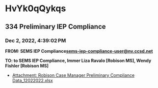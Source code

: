 # HvYk0qQykqs
## 334 Preliminary IEP Compliance
### Dec 2, 2022, 4:39:02 PM
**FROM: SEMS IEP Compliance<sems-iep-compliance-user@nv.ccsd.net>**

**TO: to SEMS IEP Compliance, Immer Liza Ravalo [Robison MS], Wendy Fishler [Robison MS]**






* [Attachment: Robison Case Manager Preliminary Compliance Data_12022022.xlsx](HvYk0qQykqs-attachment-1.xlsx)
